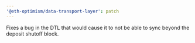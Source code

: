 ```yaml
---
'@eth-optimism/data-transport-layer': patch
---
```


Fixes a bug in the DTL that would cause it to not be able to sync beyond the deposit shutoff block.
